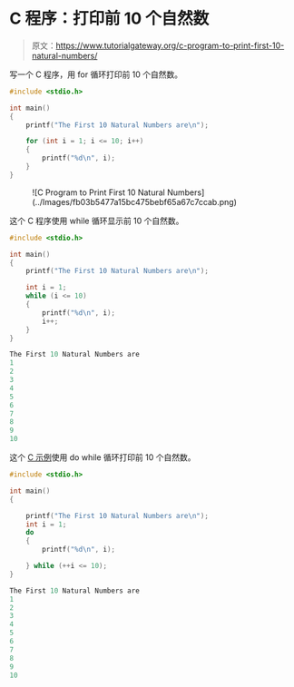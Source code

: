 # C 程序：打印前 10 个自然数

> 原文：<https://www.tutorialgateway.org/c-program-to-print-first-10-natural-numbers/>

写一个 C 程序，用 for 循环打印前 10 个自然数。

```c
#include <stdio.h>

int main()
{
	printf("The First 10 Natural Numbers are\n");

	for (int i = 1; i <= 10; i++)
	{
		printf("%d\n", i);
	}
}
```

<figure class="wp-block-image size-large">![C Program to Print First 10 Natural Numbers](../Images/fb03b5477a15bc475bebf65a67c7ccab.png)</figure>

这个 C 程序使用 while 循环显示前 10 个自然数。

```c
#include <stdio.h>

int main()
{
	printf("The First 10 Natural Numbers are\n");

	int i = 1;
	while (i <= 10)
	{
		printf("%d\n", i);
		i++;
	}
}
```

```c
The First 10 Natural Numbers are
1
2
3
4
5
6
7
8
9
10
```

这个 [C 示例](https://www.tutorialgateway.org/c-programming-examples/)使用 do while 循环打印前 10 个自然数。

```c
#include <stdio.h>

int main()
{

	printf("The First 10 Natural Numbers are\n");
	int i = 1;
	do
	{
		printf("%d\n", i);

	} while (++i <= 10);
}
```

```c
The First 10 Natural Numbers are
1
2
3
4
5
6
7
8
9
10
```